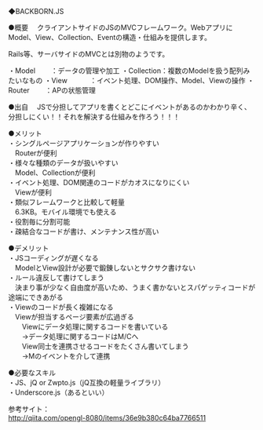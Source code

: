 ◆BACKBORN.JS

●概要
　クライアントサイドのJSのMVCフレームワーク。WebアプリにModel、View、Collection、Eventの構造・仕組みを提供します。

Rails等、サーバサイドのMVCとは別物のようです。

・Model　　 ：データの管理や加工
・Collection：複数のModelを扱う配列みたいなもの
・View　　　 ：イベント処理、DOM操作、Model、Viewの操作
・Router　　 ：APの状態管理

●出自
　JSで分担してアプリを書くとどこにイベントがあるのかわかり辛く、分担しにくい！！それを解決する仕組みを作ろう！！！

●メリット  
・シングルページアプリケーションが作りやすい  
　Routerが便利    
・様々な種類のデータが扱いやすい    
　Model、Collectionが便利  
・イベント処理、DOM関連のコードがカオスになりにくい  
　Viewが便利  
・類似フレームワークと比較して軽量  
　6.3KB。モバイル環境でも使える  
・役割毎に分割可能  
・疎結合なコードが書け、メンテナンス性が高い  

●デメリット  
・JSコーディングが遅くなる  
　ModelとView設計が必要で鍛錬しないとサクサク書けない  
・ルール違反して書けてしまう  
　決まり事が少なく自由度が高いため、うまく書かないとスパゲッティコードが途端にできあがる  
・Viewのコードが長く複雑になる  
　Viewが担当するページ要素が広過ぎる  
　　Viewにデータ処理に関するコードを書いている  
　　→データ処理に関するコードはM/Cへ  
　　View同士を連携させるコードをたくさん書いてしまう  
　　→Mのイベントを介して連携  

●必要なスキル  
・JS、jQ or Zwpto.js（jQ互換の軽量ライブラリ）  
・Underscore.js（あるといい）  

参考サイト：  
http://qiita.com/opengl-8080/items/36e9b380c64ba7766511
